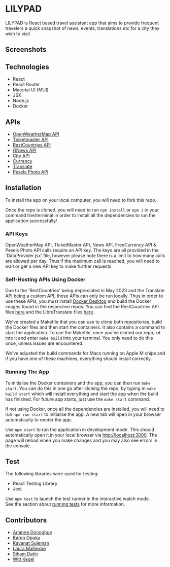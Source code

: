 # LILYPAD
LILYPAD is React based travel assistant app that aims to provide frequent travelers a quick snapshot of news, events, translations etc for a city they wish to visit

## Screenshots

## Technologies
* React
* React Router
* Material UI (MUI)
* JSX
* Node.js
* Docker

## APIs
* [OpenWeatherMap API](https://openweathermap.org/api)
* [Ticketmaster API](https://developer.ticketmaster.com/products-and-docs/apis/discovery-api/v2/)
* [RestCountries API](https://gitlab.com/restcountries/restcountries)
* [GNews API](https://gnews.io/)
* [City API](https://api-ninjas.com/)
* [Currency](https://freecurrencyapi.com/)
* [Translate](https://libretranslate.com/)
* [Pexels Photo API](https://www.pexels.com/api/)

## Installation
To install the app on your local computer, you will need to fork this repo.

Once the repo is cloned, you will need to run `npm install` or `npm i` in your command line/terminal in order to install all the dependencies to run the application successfully/

### API Keys
OpenWeatherMap API, TicketMaster API, News API, FreeCurrency API & Pexels Photo API calls require an API key. The keys are all provided in the 'DataProvider.jsx' file, however please note there is a limit to how many calls are allowed per day. Thus if the maximum call is reached, you will need to wait or get a new API key to make further requests

### Self-Hosting APIs Using Docker
Due to the 'RestCountries' being depreciated in May 2023 and the Translate API being a custom API, these APIs can only be run locally. Thus in order to use these APIs, you must install [Docker Desktop](https://www.docker.com/products/docker-desktop/) and build the Docker images found in the respective repos. You can find the RestCountries API files [here](https://gitlab.com/restcountries/restcountries) and the LibreTranslate files [here](https://github.com/LibreTranslate/LibreTranslate).

We've created a Makefile that you can use to clone both repositories, build the Docker files and then start the containers. It also contains a command to start the application. To use the Makefile, once you've cloned our repo, `cd` into it and enter `make build` into your terminal. You only need to do this once, unless issues are encountered.

We've adjusted the build commands for Macs running on Apple M chips and if you have one of these machines, everything should install correctly. 

### Running The App

To initialise the Docker containers and the app, you can then run `make start`. You can do this in one go after cloning the repo, by typing in `make build start` which will install everything and start the app when the build has finished. For future app starts, just use the `make start` command.

If not using Docker, once all the dependencies are installed, you will need to run `npm run start` to initialise the app. A new tab will open in your browser automatically to render the app.

Use `npm start` to run the application in development mode. This should automatically open it in your local browser via [http://localhost:3000](http://localhost:3000). The page will reload when you make changes and you may also see errors in the console.

## Test
The following libraries were used for testing:
* React Testing Library
* Jest

Use `npm test` to launch the test runner in the interactive watch mode.\
See the section about [running tests](https://facebook.github.io/create-react-app/docs/running-tests) for more information.


## Contributors
* [Arianne Donoghue](https://github.com/azzywazzy)
* [Karen Opoku](https://github.com/Karen-O94)
* [Kayanat Suleman](https://github.com/KayanatSuleman)
* [Laura Malherbe](https://github.com/L4ur4-M4L)
* [Siham Dahir](https://github.com/sihamad)
* [Witt Kegel](https://github.com/WittK95)
